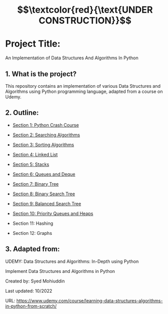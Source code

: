 # $$\textcolor{red}{\text{UNDER CONSTRUCTION}}$$

# Project Title:

An Implementation of Data Structures And Algorithms In Python

## 1. What is the project?

This repository contains an implementation of various Data Structures and Algorithms using Python programming language, 
adapted from a course on Udemy.

## 2. Outline:

- [Section 1: Python Crash Course](Section_1(Python-Crash-Course)/)

- [Section 2: Searching Algorithms](Section_2(Search-Algorithms)/)

- [Section 3: Sorting Algorithms](Section_3(Sorting-Algorithms))

- [Section 4: Linked List](Section_4(Linked_List))

- [Section 5: Stacks](Section_5(Stacks))

- [Section 6: Queues and Deque](Section_6(Queue-Deque))

- [Section 7: Binary Tree](Section_7(Binary-Trees))

- [Section 8: Binary Search Tree](Section_8(Binary-Search-Tree))

- [Section 9: Balanced Search Tree](Section_9(Balanced-Search-Tree))

- [Section 10: Priority Queues and Heaps](Section_10(Priority-Queue-Heaps))

- Section 11: Hashing

- Section 12: Graphs

## 3. Adapted from: 

UDEMY: Data Structures and Algorithms: In-Depth using Python

Implement Data Structures and Algorithms in Python

Created by: Syed Mohiuddin

Last updated: 10/2022

URL: https://www.udemy.com/course/learning-data-structures-algorithms-in-python-from-scratch/

